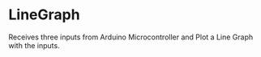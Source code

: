 # LineGraph
Receives three inputs from Arduino Microcontroller and Plot a Line Graph with the inputs.
